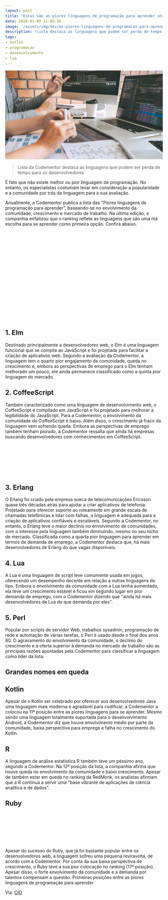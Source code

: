 ```yaml
---
layout: post
title: "Estas são as piores linguagens de programação para aprender atualmente"
date: 2020-01-09 11:02:56
image: '/assets/img/dev/as-piores-linguagens-de-programacao-para-aprender-em-2020.jpg'
description: 'Lista destaca as linguagens que podem ser perda de tempo.'
tags:
- kotlin
- programacao
- desenvolvimento
- lua
---
```


![Estas são as piores linguagens de programação para aprender atualmente](/assets/img/dev/as-piores-linguagens-de-programacao-para-aprender-em-2020.jpg)

> Lista da Codementor destaca as linguagens que podem ser perda de tempo para os desenvolvedores

É fato que não existe melhor ou pior linguagem de programação. No entanto, os especialistas costumam levar em consideração a popularidade e a comunidade por trás da linguagem para a sua avaliação.

Anualmente, a Codementor publica a lista das "Piores linguagens de programação para aprender", baseando-se no envolvimento da comunidade, crescimento e mercado de trabalho. Na última edição, a companhia enfatizou que o ranking reflete as linguagens que são uma má escolha para se aprender como primeira opção. Confira abaixo.

<!-- QUADRADO -->
<script async src="//pagead2.googlesyndication.com/pagead/js/adsbygoogle.js"></script>
<ins class="adsbygoogle"
style="display:inline-block;width:336px;height:280px"
data-ad-client="ca-pub-2838251107855362"
data-ad-slot="5351066970"></ins>
<script>
(adsbygoogle = window.adsbygoogle || []).push({});
</script>

## 1. Elm

Destinado principalmente a desenvolvedores web, o Elm é uma linguagem funcional que se compila ao JavaScript e foi projetada para facilitar a criação de aplicativos web. Segundo a avaliação da Codementor, a linguagem tem o quarto pior engajamento da comunidade, queda no crescimento e, embora as perspectivas de emprego para o Elm tenham melhorado um pouco, ele ainda permanece classificado como a quinta pior linguagem do mercado.

## 2. CoffeeScript

Também caracterizado como uma linguagem de desenvolvimento web, o CoffeeScript é compilado em JavaScript e foi projetado para melhorar a legibilidade do JavaScript. Para a Codementor, o envolvimento da comunidade do CoffeeScript é baixo. Além disso, o crescimento já fraco da linguagem vem sofrendo queda. Embora as perspectivas de emprego também tenham piorado, a Codementor ressalta que ainda há empresas buscando desenvolvedores com conhecimentos em CoffeeScript.

<!-- MINI ANÚNCIO -->
<script async src="//pagead2.googlesyndication.com/pagead/js/adsbygoogle.js"></script>
<!-- Games Root -->
<ins class="adsbygoogle"
style="display:inline-block;width:730px;height:95px"
data-ad-client="ca-pub-2838251107855362"
data-ad-slot="5351066970"></ins>
<script>
(adsbygoogle = window.adsbygoogle || []).push({});
</script>

## 3. Erlang

O Erlang foi criado pela empresa sueca de telecomunicações Ericsson quase três décadas atrás para ajudar a criar aplicativos de telefonia. Projetado para oferecer suporte ao roteamento em grande escala de chamadas telefônicas e lidar com falhas, a linguagem é adequada para a criação de aplicativos confiáveis ​​e escaláveis. Segundo a Codementor, no entanto, o Erlang teve o maior declínio no envolvimento de comunidades, com o interesse pela linguagem também diminuindo, mesmo no seu nicho de mercado. Classificada como a quarta pior linguagem para aprender em termos de demanda de emprego, a Codementor destaca que, há mais desenvolvedores de Erlang do que vagas disponíveis.

## 4. Lua

A Lua é uma linguagem de script leve comumente usada em jogos, oferecendo um desempenho decente em relação a outras linguagens do tipo. Embora o envolvimento da comunidade com a Lua tenha aumentado, ela teve um crescimento estável e ficou em segundo lugar em pior demanda de emprego, com o Codementor dizendo que "ainda há mais desenvolvedores de Lua do que demanda por eles".

<!-- RETANGULO LARGO 2 -->
<script async src="//pagead2.googlesyndication.com/pagead/js/adsbygoogle.js"></script>
<ins class="adsbygoogle"
style="display:block; text-align:center;"
data-ad-layout="in-article"
data-ad-format="fluid"
data-ad-client="ca-pub-2838251107855362"
data-ad-slot="8549252987"></ins>
<script>
(adsbygoogle = window.adsbygoogle || []).push({});
</script>

## 5. Perl

Popular por scripts de servidor Web, trabalhos sysadmin, programação de rede e automação de várias tarefas, o Perl é usado desde o final dos anos 80. O agravamento do envolvimento da comunidade, o declínio do crescimento e a oferta superior à demanda no mercado de trabalho são as principais razões apontadas pela Codementor para classificar a linguagem como líder da lista.

## Grandes nomes em queda

<!-- RETANGULO LARGO -->
<script async src="https://pagead2.googlesyndication.com/pagead/js/adsbygoogle.js"></script>
<!-- Informat -->
<ins class="adsbygoogle"
style="display:block"
data-ad-client="ca-pub-2838251107855362"
data-ad-slot="2327980059"
data-ad-format="auto"
data-full-width-responsive="true"></ins>
<script>
(adsbygoogle = window.adsbygoogle || []).push({});
</script>

## Kotlin

Apesar de o Kotlin ser celebrado por oferecer aos desenvolvedores Java uma linguagem mais moderna e agradável para codificar, a Codementor a colocou na 11ª posição entre as piores linguagens para se aprender. Mesmo sendo uma linguagem totalmente suportada para o desenvolvimento Android, a Codementor diz que houve envolvimento médio por parte da comunidade, baixa perspectiva para emprego e falha no crescimento do Kotlin.

## R

A linguagem de análise estatística R também teve um péssimo ano, segundo a Codementor. Na 12ª posição da lista, a companhia afirma que houve queda no envolvimento da comunidade e baixo crescimento. Apesar de também estar em queda no ranking da RedMonk, os analistas afirmam que a R continua a servir uma "base vibrante de aplicações de ciência analítica e de dados".

## Ruby

<!-- MINI ANÚNCIO -->
<script async src="//pagead2.googlesyndication.com/pagead/js/adsbygoogle.js"></script>
<!-- Games Root -->
<ins class="adsbygoogle"
style="display:inline-block;width:730px;height:95px"
data-ad-client="ca-pub-2838251107855362"
data-ad-slot="5351066970"></ins>
<script>
(adsbygoogle = window.adsbygoogle || []).push({});
</script>

Apesar do sucesso do Ruby, que já foi bastante popular entre os desenvolvedores web, a linguagem sofreu uma pequena reviravolta, de acordo com a Codementor. Por conta da sua baixa perspectiva de crescimento, o Ruby teve a sua pior colocação no ranking (17ª posição). Apesar disso, o forte envolvimento da comunidade e a demanda por talentos compensam a questão. Primeiras posições entre as piores linguagens de programação para aprender

Via: [CIO](https://cio.com.br/estas-sao-as-piores-linguagens-de-programacao-para-aprender-atualmente/)


